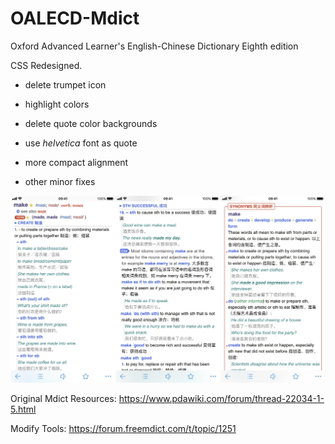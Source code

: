 # OALECD-Mdict

Oxford Advanced Learner's English-Chinese Dictionary Eighth edition

CSS Redesigned.




- delete trumpet icon

- highlight colors

- delete quote color backgrounds

- use *helvetica* font as quote

- more compact alignment

- other minor fixes

  

![Screenshot](https://github.com/LeafNg/OALECD-Mdict/blob/main/Screenshot.JPEG?raw=true)

Original Mdict Resources:
https://www.pdawiki.com/forum/thread-22034-1-5.html

Modify Tools:
https://forum.freemdict.com/t/topic/1251
